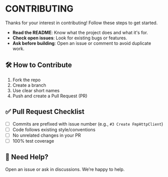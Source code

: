 # CONTRIBUTING

Thanks for your interest in contributing! Follow these steps to get started.

- **Read the README**: Know what the project does and what it's for.
- **Check open issues**: Look for existing bugs or features.
- **Ask before building**: Open an issue or comment to avoid duplicate work.

## 🛠️ How to Contribute

1. Fork the repo
2. Create a branch
3. Use clear short names
5. Push and create a Pull Request (PR)

## ✅ Pull Request Checklist

- [ ] Commits are prefixed with issue number (e.g., `#3 Create FmpHttpClient`)
- [ ] Code follows existing style/conventions
- [ ] No unrelated changes in your PR
- [ ] 100% test coverage

## 💬 Need Help?

Open an issue or ask in discussions. We’re happy to help.
